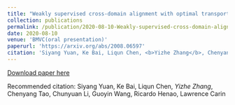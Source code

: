 ```yaml
---
title: "Weakly supervised cross-domain alignment with optimal transport Task"
collection: publications
permalink: /publication/2020-08-10-Weakly-supervised-cross-domain-alignment-with-optimal-transport-Task
date: 2020-08-10
venue: 'BMVC(oral presentation)'
paperurl: 'https://arxiv.org/abs/2008.06597'
citation: 'Siyang Yuan, Ke Bai, Liqun Chen, <b>Yizhe Zhang</b>, Chenyang Tao, Chunyuan Li, Guoyin Wang, Ricardo Henao, Lawrence Carin'
---
```


[Download paper here](https://arxiv.org/abs/2008.06597)

Recommended citation: Siyang Yuan, Ke Bai, Liqun Chen, *Yizhe Zhang*, Chenyang Tao, Chunyuan Li, Guoyin Wang, Ricardo Henao, Lawrence Carin